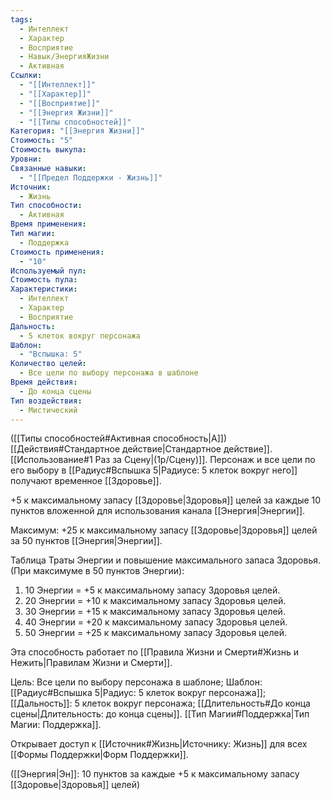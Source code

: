 ```yaml
---
tags:
  - Интеллект
  - Характер
  - Восприятие
  - Навык/ЭнергияЖизни
  - Активная
Ссылки:
  - "[[Интеллект]]"
  - "[[Характер]]"
  - "[[Восприятие]]"
  - "[[Энергия Жизни]]"
  - "[[Типы способностей]]"
Категория: "[[Энергия Жизни]]"
Стоимость: "5"
Стоимость выкупа: 
Уровни: 
Связанные навыки:
  - "[[Предел Поддержки - Жизнь]]"
Источник:
  - Жизнь
Тип способности:
  - Активная
Время применения: 
Тип магии:
  - Поддержка
Стоимость применения:
  - "10"
Используемый пул: 
Стоимость пула: 
Характеристики:
  - Интеллект
  - Характер
  - Восприятие
Дальность:
  - 5 клеток вокруг персонажа
Шаблон:
  - "Вспышка: 5"
Количество целей:
  - Все цели по выбору персонажа в шаблоне
Время действия:
  - До конца сцены
Тип воздействия:
  - Мистический
---
```

([[Типы способностей#Активная способность|А]]) [[Действия#Стандартное действие|Стандартное действие]]. [[Использование#1 Раз за Сцену|(1р/Сцену)]]. Персонаж и все цели по его выбору в [[Радиус#Вспышка 5|Радиусе: 5 клеток вокруг него]] получают временное [[Здоровье]]. 

+5 к максимальному запасу [[Здоровье|Здоровья]] целей за каждые 10 пунктов вложенной для использования канала [[Энергия|Энергии]]. 
 
Максимум: +25 к максимальному запасу [[Здоровье|Здоровья]] целей за 50 пунктов [[Энергия|Энергии]].

Таблица Траты Энергии и повышение максимального запаса Здоровья.
(При максимуме в 50 пунктов Энергии):

1. 10 Энергии = +5 к максимальному запасу Здоровья целей.
2. 20 Энергии = +10 к максимальному запасу Здоровья целей.
3. 30 Энергии = +15 к максимальному запасу Здоровья целей.
4. 40 Энергии = +20 к максимальному запасу Здоровья целей.
5. 50 Энергии = +25 к максимальному запасу Здоровья целей.

Эта способность работает по [[Правила Жизни и Смерти#Жизнь и Нежить|Правилам Жизни и Смерти]].

Цель: Все цели по выбору персонажа в шаблоне; Шаблон: [[Радиус#Вспышка 5|Радиус: 5 клеток вокруг персонажа]]; [[Дальность]]: 5 клеток вокруг персонажа; [[Длительность#До конца сцены|Длительность: до конца сцены]]. [[Тип Магии#Поддержка|Тип Магии: Поддержка]].

Открывает доступ к [[Источник#Жизнь|Источнику: Жизнь]] для всех [[Формы Поддержки|Форм Поддержки]]. 

([[Энергия|Эн]]: 10 пунктов за каждые +5 к максимальному запасу [[Здоровье|Здоровья]] целей)